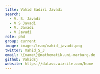 ```yaml
---
title: Vahid Sadiri Javadi
search:
  - V. S. Javadi
  - V S Javadi
  - V. Javadi
  - V Javadi
role: phd
group: current
image: images/team/vahid_javadi.png
twitter: Vahid_S_J
email: \{name\}@mathematik.uni-marburg.de
github: Vahidsj
website: https://datasc.wixsite.com/home
---
```





